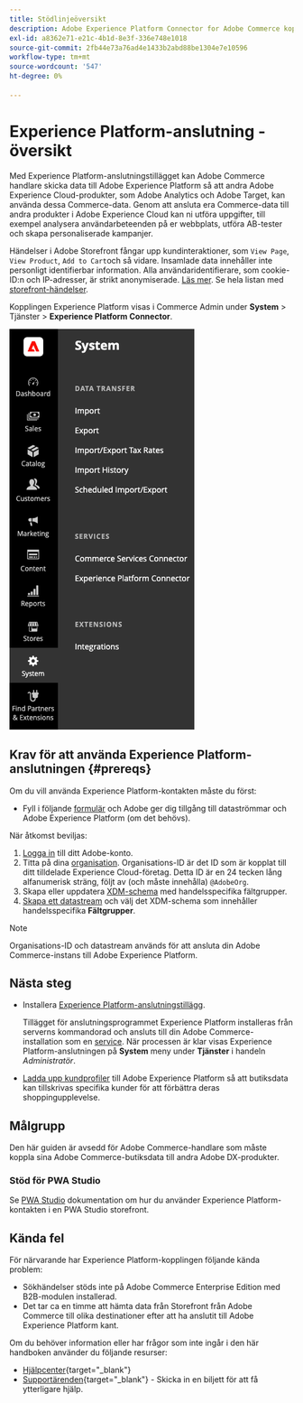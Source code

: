 ```yaml
---
title: Stödlinjeöversikt
description: Adobe Experience Platform Connector for Adobe Commerce kopplar din Commerce-instans till andra Adobe Experience Cloud-produkter.
exl-id: a8362e71-e21c-4b1d-8e3f-336e748e1018
source-git-commit: 2fb44e73a76ad4e1433b2abd88be1304e7e10596
workflow-type: tm+mt
source-wordcount: '547'
ht-degree: 0%

---
```


# Experience Platform-anslutning - översikt

Med Experience Platform-anslutningstillägget kan Adobe Commerce handlare skicka data till Adobe Experience Platform så att andra Adobe Experience Cloud-produkter, som Adobe Analytics och Adobe Target, kan använda dessa Commerce-data. Genom att ansluta era Commerce-data till andra produkter i Adobe Experience Cloud kan ni utföra uppgifter, till exempel analysera användarbeteenden på er webbplats, utföra AB-tester och skapa personaliserade kampanjer.

Händelser i Adobe Storefront fångar upp kundinteraktioner, som `View Page`, `View Product`, `Add to Cart`och så vidare. Insamlade data innehåller inte personligt identifierbar information. Alla användaridentifierare, som cookie-ID:n och IP-adresser, är strikt anonymiserade. [Läs mer](https://www.adobe.com/privacy/experience-cloud.html). Se hela listan med [storefront-händelser](events.md).

Kopplingen Experience Platform visas i Commerce Admin under **System** > Tjänster > **Experience Platform Connector**.

![Administratörsvy för tillägget Experience Platform](assets/epc-adminui.png)

## Krav för att använda Experience Platform-anslutningen {#prereqs}

Om du vill använda Experience Platform-kontakten måste du först:

- Fyll i följande [formulär](https://forms.office.com/pages/responsepage.aspx?id=Wht7-jR7h0OUrtLBeN7O4VH_dtG9hJVAk_TqGkZC2DxUM1FSWkdJOE41UVpUWUw0M1JWV0RKS1VXQi4u) och Adobe ger dig tillgång till dataströmmar och Adobe Experience Platform (om det behövs).

När åtkomst beviljas:

1. [Logga in](https://helpx.adobe.com/manage-account/using/access-adobe-id-account.html) till ditt Adobe-konto.
1. Titta på dina [organisation](https://experienceleague.adobe.com/docs/core-services/interface/administration/organizations.html?lang=en#concept_EA8AEE5B02CF46ACBDAD6A8508646255). Organisations-ID är det ID som är kopplat till ditt tilldelade Experience Cloud-företag. Detta ID är en 24 tecken lång alfanumerisk sträng, följt av (och måste innehålla) `@AdobeOrg`.
1. Skapa eller uppdatera [XDM-schema](update-xdm.md) med handelsspecifika fältgrupper.
1. [Skapa ett datastream](https://experienceleague.adobe.com/docs/experience-platform/edge/datastreams/overview.html?lang=en) och välj det XDM-schema som innehåller handelsspecifika **Fältgrupper**.

>[!NOTE]
>
> Organisations-ID och datastream används för att ansluta din Adobe Commerce-instans till Adobe Experience Platform.

## Nästa steg

- Installera [Experience Platform-anslutningstillägg](install.md).

   Tillägget för anslutningsprogrammet Experience Platform installeras från serverns kommandorad och ansluts till din Adobe Commerce-installation som en [service](../landing/saas.md). När processen är klar visas Experience Platform-anslutningen på **System** meny under **Tjänster** i handeln _Administratör_.
- [Ladda upp kundprofiler](profile.md) till Adobe Experience Platform så att butiksdata kan tillskrivas specifika kunder för att förbättra deras shoppingupplevelse.

## Målgrupp

Den här guiden är avsedd för Adobe Commerce-handlare som måste koppla sina Adobe Commerce-butiksdata till andra Adobe DX-produkter.

### Stöd för PWA Studio

Se [PWA Studio](https://developer.adobe.com/commerce/pwa-studio/integrations/adobe-commerce/aep/) dokumentation om hur du använder Experience Platform-kontakten i en PWA Studio storefront.

## Kända fel

För närvarande har Experience Platform-kopplingen följande kända problem:

- Sökhändelser stöds inte på Adobe Commerce Enterprise Edition med B2B-modulen installerad.
- Det tar ca en timme att hämta data från Storefront från Adobe Commerce till olika destinationer efter att ha anslutit till Adobe Experience Platform kant.

Om du behöver information eller har frågor som inte ingår i den här handboken använder du följande resurser:

- [Hjälpcenter](https://support.magento.com/hc/en-us){target=&quot;_blank&quot;}
- [Supportärenden](https://support.magento.com/hc/en-us/articles/360000913794#submit-ticket){target=&quot;_blank&quot;} - Skicka in en biljett för att få ytterligare hjälp.
